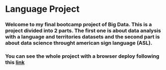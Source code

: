 # Language Project

### Welcome to my final bootcamp project of Big Data. This is a project divided into 2 parts. The first one is about data analysis with a language and territories datasets and the second part is about data science throught american sign language (ASL).

### You can see the whole project with a browser deploy following this [link](https://marctorrentss-language-asl.streamlit.app/)
